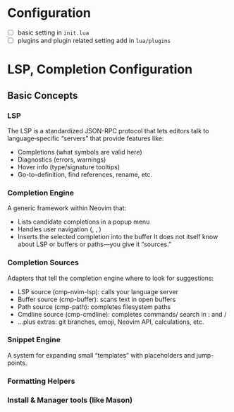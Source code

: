 # Configuration

- [ ] basic setting in `init.lua`
- [ ] plugins and plugin related setting add in `lua/plugins`

# LSP, Completion Configuration
## Basic Concepts

### LSP
The LSP is a standardized JSON-RPC protocol that lets editors talk to language‐specific “servers” that provide features like:
- Completions (what symbols are valid here)
- Diagnostics (errors, warnings)
- Hover info (type/signature tooltips)
- Go-to-definition, find references, rename, etc.

### Completion Engine
A generic framework within Neovim that:
- Lists candidate completions in a popup menu
- Handles user navigation (<Tab>, <C-n>, <CR>)
- Inserts the selected completion into the buffer
It does not itself know about LSP or buffers or paths—you give it “sources.”

### Completion Sources
Adapters that tell the completion engine where to look for suggestions:
- LSP source (cmp-nvim-lsp): calls your language server
- Buffer source (cmp-buffer): scans text in open buffers
- Path source (cmp-path): completes filesystem paths
- Cmdline source (cmp-cmdline): completes commands/ search in : and /
- …plus extras: git branches, emoji, Neovim API, calculations, etc.

### Snippet Engine
A system for expanding small “templates” with placeholders and jump-points.

### Formatting Helpers
### Install & Manager tools (like Mason)


